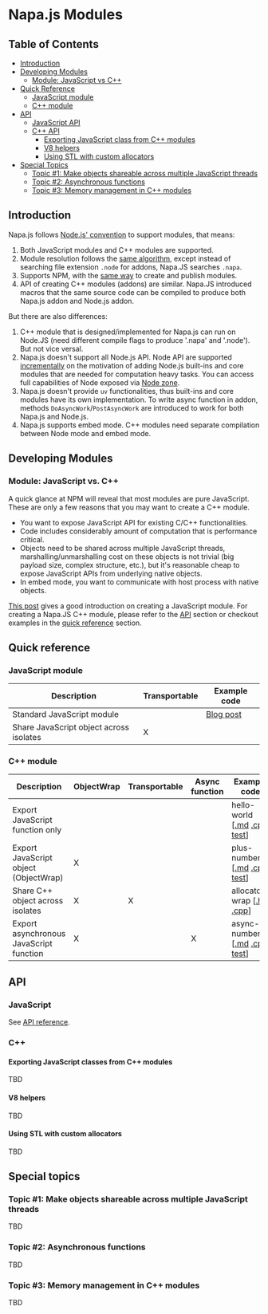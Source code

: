 # Napa.js Modules

## Table of Contents
- [Introduction](#intro)
- [Developing Modules](#develop-modules)
  - [Module: JavaScript vs C++](#js-vs-cpp)
- [Quick Reference](#quick-ref)
  - [JavaScript module](#ref-js-module)
  - [C++ module](#ref-cpp-module)
- [API](#api)
  - [JavaScript API](#js-api)
  - [C++ API](#cpp-api)
    - [Exporting JavaScript class from C++ modules](#export-class)
    - [V8 helpers](#v8helpers)
    - [Using STL with custom allocators](#stl-with-allocator)
- [Special Topics](#topics)
  - [Topic #1: Make objects shareable across multiple JavaScript threads](#topic-shareable-objects)
  - [Topic #2: Asynchronous functions](#topic-async-functions)
  - [Topic #3: Memory management in C++ modules](#topic-memory-management)

## <a name="intro"></a> Introduction
Napa.js follows [Node.js' convention](https://nodejs.org/api/modules.html) to support modules, that means:

1) Both JavaScript modules and C++ modules are supported.
2) Module resolution follows the [same algorithm](https://nodejs.org/api/modules.html#modules_all_together), except instead of searching file extension `.node` for addons, Napa.JS searches `.napa`.
3) Supports NPM, with the [same way](https://docs.npmjs.com/getting-started/creating-node-modules) to create and publish modules.
4) API of creating C++ modules (addons) are similar. Napa.JS introduced macros that the same source code can be compiled to produce both Napa.js addon and Node.js addon.

But there are also differences:
1) C++ module that is designed/implemented for Napa.js can run on Node.JS (need different compile flags to produce '.napa' and '.node'). But not vice versal. 
2) Napa.js doesn't support all Node.js API. Node API are supported [incrementally](./node-api.md) on the motivation of adding Node.js built-ins and core modules that are needed for computation heavy tasks. You can access full capabilities of Node exposed via [Node zone](./zone.md#node-zone).
3) Napa.js doesn't provide `uv` functionalities, thus built-ins and core modules have its own implementation. To write async function in addon, methods `DoAsyncWork`/`PostAsyncWork` are introduced to work for both Napa.js and Node.js.
4) Napa.js supports embed mode. C++ modules need separate compilation between Node mode and embed mode.


## <a name="develop-modules"></a> Developing Modules
### <a name="js-vs-cpp"></a> Module: JavaScript vs. C++
A quick glance at NPM will reveal that most modules are pure JavaScript. These are only a few reasons that you may want to create a C++ module.
- You want to expose JavaScript API for existing C/C++ functionalities.
- Code includes considerably amount of computation that is performance critical.
- Objects need to be shared across multiple JavaScript threads, marshalling/unmarshalling cost on these objects is not trivial (big payload size, complex structure, etc.), but it's reasonable cheap to expose JavaScript APIs from underlying native objects.
- In embed mode, you want to communicate with host process with native objects.

[This post](https://docs.npmjs.com/getting-started/creating-node-modules) gives a good introduction on creating a JavaScript module. For creating a Napa.JS C++ module, please refer to the [API](#api) section or checkout examples in the [quick reference](#quick-reference) section.

## <a name="quick-ref"></a> Quick reference

### <a name="ref-js-module"></a> JavaScript module

| Description                                                  | Transportable | Example code |
| ------------------------------------------------------------ | ------------- | ------------ |
| Standard JavaScript module                                   |               | [Blog post](https://www.hacksparrow.com/how-to-write-node-js-modules.html)           |
| Share JavaScript object across isolates                      |      X        |              |

### <a name="ref-cpp-module"></a> C++ module

| Description                                                  | ObjectWrap | Transportable | Async function | Example code |
| ------------------------------------------------------------ | ---------- | ------------- | -------------- | ------------ |
| Export JavaScript function only                              |            |               |                |  hello-world [[.md](../../examples/modules/hello-world/README.md) [.cpp](../../examples/modules/hello-world/node/addon.cpp) [test](../../examples/modules/hello-world/test/test.ts)]                           |
| Export JavaScript object (ObjectWrap)                        |      X     |               |                |  plus-number [[.md](../../examples/modules/plus-number/README.md) [.cpp](../../examples/modules/plus-number/node/addon.cpp) [test](../../examples/modules/plus-number/test/module-test/test.ts)]            |
| Share C++ object across isolates                             |      X     |      X        |                |  allocator-wrap [[.h](../../src/module/core-modules/napa/allocator-wrap.h) [.cpp](../../src/module/core-modules/napa/allocator-wrap.cpp)]            |
| Export asynchronous JavaScript function                      |      X     |               |      X         |  async-number [[.md](../../examples/modules/async-number/README.md) [.cpp](../../examples/modules/async-number/node/addon.cpp) [test](../../examples/modules/async-number/test/test.ts)]            |

## <a name="api"></a> API
### <a name="js-api"></a> JavaScript
See [API reference](./index.md).

### <a name="cpp-api"></a> C++
#### <a name="export-class"></a> Exporting JavaScript classes from C++ modules
TBD
#### <a name="v8helpers"></a> V8 helpers
TBD
#### <a name="stl-with-allocator"></a> Using STL with custom allocators
TBD

## <a name="topics"></a> Special topics
### <a name="topic-shareable-objects"></a> Topic #1: Make objects shareable across multiple JavaScript threads
TBD

### <a name="topic-async-functions"></a> Topic #2: Asynchronous functions
TBD

### <a name="topic-memory-management"></a> Topic #3: Memory management in C++ modules
TBD
